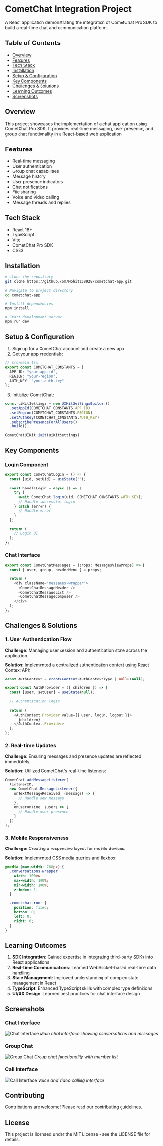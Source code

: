 # CometChat Integration Project

A React application demonstrating the integration of CometChat Pro SDK to build a real-time chat and communication platform.

## Table of Contents
- [Overview](#overview)
- [Features](#features)
- [Tech Stack](#tech-stack)
- [Installation](#installation)
- [Setup & Configuration](#setup--configuration)
- [Key Components](#key-components)
- [Challenges & Solutions](#challenges--solutions)
- [Learning Outcomes](#learning-outcomes)
- [Screenshots](#screenshots)

## Overview

This project showcases the implementation of a chat application using CometChat Pro SDK. It provides real-time messaging, user presence, and group chat functionality in a React-based web application.

## Features

- Real-time messaging
- User authentication
- Group chat capabilities
- Message history
- User presence indicators
- Chat notifications
- File sharing
- Voice and video calling
- Message threads and replies

## Tech Stack

- React 18+
- TypeScript
- Vite
- CometChat Pro SDK
- CSS3

## Installation

```bash
# Clone the repository
git clone https://github.com/Mohit138928/cometchat-app.git

# Navigate to project directory
cd cometchat-app

# Install dependencies
npm install

# Start development server
npm run dev
```

## Setup & Configuration

1. Sign up for a CometChat account and create a new app
2. Get your app credentials:

```typescript
// src/main.tsx
export const COMETCHAT_CONSTANTS = {
  APP_ID: "your-app-id", 
  REGION: "your-region",
  AUTH_KEY: "your-auth-key"
};
```

3. Initialize CometChat:

```typescript
const uiKitSettings = new UIKitSettingsBuilder()
  .setAppId(COMETCHAT_CONSTANTS.APP_ID)
  .setRegion(COMETCHAT_CONSTANTS.REGION)
  .setAuthKey(COMETCHAT_CONSTANTS.AUTH_KEY)
  .subscribePresenceForAllUsers()
  .build();

CometChatUIKit.init(uiKitSettings)
```

## Key Components

### Login Component

```typescript
export const CometChatLogin = () => {
  const [uid, setUid] = useState('');
  
  const handleLogin = async () => {
    try {
      await CometChat.login(uid, COMETCHAT_CONSTANTS.AUTH_KEY);
      // Handle successful login
    } catch (error) {
      // Handle error
    }
  };
  
  return (
    // Login UI
  );
};
```

### Chat Interface

```typescript
export const CometChatMessages = (props: MessagesViewProps) => {
  const { user, group, headerMenu } = props;

  return (
    <div className="messages-wrapper">
      <CometChatMessageHeader />
      <CometChatMessageList />
      <CometChatMessageComposer />
    </div>
  );
};
```

## Challenges & Solutions

### 1. User Authentication Flow

**Challenge**: Managing user session and authentication state across the application.

**Solution**: Implemented a centralized authentication context using React Context API:

```typescript
const AuthContext = createContext<AuthContextType | null>(null);

export const AuthProvider = ({ children }) => {
  const [user, setUser] = useState(null);
  
  // Authentication logic
  
  return (
    <AuthContext.Provider value={{ user, login, logout }}>
      {children}
    </AuthContext.Provider>
  );
};
```

### 2. Real-time Updates

**Challenge**: Ensuring messages and presence updates are reflected immediately.

**Solution**: Utilized CometChat's real-time listeners:

```typescript
CometChat.addMessageListener(
  listenerID,
  new CometChat.MessageListener({
    onTextMessageReceived: (message) => {
      // Handle new message
    },
    onUserOnline: (user) => {
      // Handle user presence
    }
  })
);
```

### 3. Mobile Responsiveness

**Challenge**: Creating a responsive layout for mobile devices.

**Solution**: Implemented CSS media queries and flexbox:

```css
@media (max-width: 768px) {
  .conversations-wrapper {
    width: 100vw;
    max-width: 100%;
    min-width: 100%;
    z-index: 1;
  }

  .cometchat-root {
    position: fixed;
    bottom: 0;
    left: 0;
    right: 0;
  }
}
```

## Learning Outcomes

1. **SDK Integration**: Gained expertise in integrating third-party SDKs into React applications
2. **Real-time Communications**: Learned WebSocket-based real-time data handling
3. **State Management**: Improved understanding of complex state management in React
4. **TypeScript**: Enhanced TypeScript skills with complex type definitions
5. **UI/UX Design**: Learned best practices for chat interface design

## Screenshots

### Chat Interface
![Chat Interface](./screenshots/call_interface.png)
*Main chat interface showing conversations and messages*

### Group Chat
![Group Chat](./screenshots/group_chat.png)
*Group chat functionality with member list*

### Call Interface
![Call Interface](./screenshots/call_interface.png)
*Voice and video calling interface*

## Contributing

Contributions are welcome! Please read our contributing guidelines.

## License

This project is licensed under the MIT License - see the LICENSE file for details.